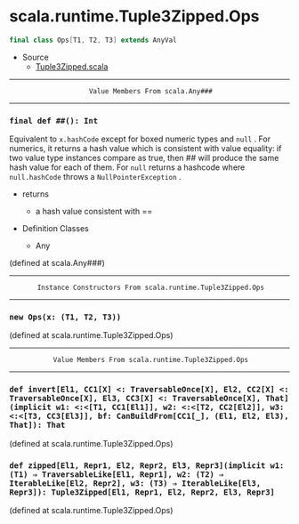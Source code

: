 
#                        scala.runtime.Tuple3Zipped.Ops                        #

```scala
final class Ops[T1, T2, T3] extends AnyVal
```

* Source
  * [Tuple3Zipped.scala](https://github.com/scala/scala/tree/6d09a1ba5f/src/library/scala/runtime/Tuple3Zipped.scala#L1)


--------------------------------------------------------------------------------
                        Value Members From scala.Any###
--------------------------------------------------------------------------------


### `final def ##(): Int`                                                    ###

Equivalent to `x.hashCode` except for boxed numeric types and `null` . For
numerics, it returns a hash value which is consistent with value equality: if
two value type instances compare as true, then ## will produce the same hash
value for each of them. For `null` returns a hashcode where `null.hashCode`
throws a `NullPointerException` .

* returns
  * a hash value consistent with ==

* Definition Classes
  * Any

(defined at scala.Any###)


--------------------------------------------------------------------------------
           Instance Constructors From scala.runtime.Tuple3Zipped.Ops
--------------------------------------------------------------------------------


### `new Ops(x: (T1, T2, T3))`                                               ###

(defined at scala.runtime.Tuple3Zipped.Ops)


--------------------------------------------------------------------------------
               Value Members From scala.runtime.Tuple3Zipped.Ops
--------------------------------------------------------------------------------


### `def invert[El1, CC1[X] <: TraversableOnce[X], El2, CC2[X] <: TraversableOnce[X], El3, CC3[X] <: TraversableOnce[X], That](implicit w1: <:<[T1, CC1[El1]], w2: <:<[T2, CC2[El2]], w3: <:<[T3, CC3[El3]], bf: CanBuildFrom[CC1[_], (El1, El2, El3), That]): That` ###

(defined at scala.runtime.Tuple3Zipped.Ops)


### `def zipped[El1, Repr1, El2, Repr2, El3, Repr3](implicit w1: (T1) ⇒ TraversableLike[El1, Repr1], w2: (T2) ⇒ IterableLike[El2, Repr2], w3: (T3) ⇒ IterableLike[El3, Repr3]): Tuple3Zipped[El1, Repr1, El2, Repr2, El3, Repr3]` ###
(defined at scala.runtime.Tuple3Zipped.Ops)
